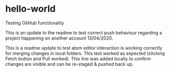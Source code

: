 # hello-world
Testing GitHub functionality

This is an update to the readme to test correct push behaviour regarding a project happening on another account 13/04/2020.

This is a readme update to test atom editor interaction is working correctly for merging changes in local folders. This test worked as expected (clicking Fetch button and Pull worked). This line was added locally to confirm changes are visible and can be re-staged & pushed back up.
